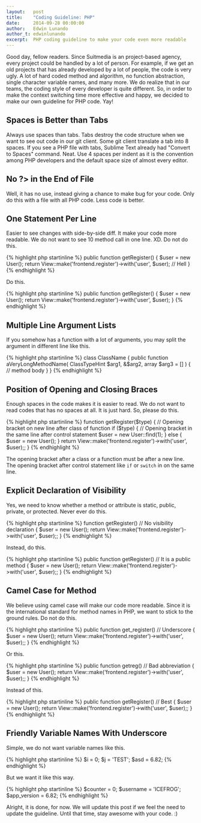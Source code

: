 ```yaml
---
layout:   post
title:    "Coding Guideline: PHP"
date:     2014-09-28 00:00:00
author:   Edwin Lunando
author_t: edwinlunando
excerpt:  PHP coding guideline to make your code even more readable
---
```


Good day, fellow readers. Since Suitmedia is an project-based agency, every project could be handled by a lot of person. For example, if we get an old projects that has already developed by a lot of people, the code is very ugly. A lot of hard coded method and algorithm, no function abstraction, single character variable names, and many more. We do realize that in our teams, the coding style of every developer is quite different. So, in order to make the context switching time more effective and happy, we decided to make our own guideline for PHP code. Yay!

<script async class="speakerdeck-embed" data-id="158a79a0292301321a10562d5512248d" data-ratio="1.77777777777778" src="//speakerdeck.com/assets/embed.js"></script>

## Spaces is Better than Tabs ##

Always use spaces than tabs. Tabs destroy the code structure when we want to see out code in our git client. Some git client translate a tab into 8 spaces. If you see a PHP file with tabs, Sublime Text already had "Convert to Spaces" command. Neat. Use 4 spaces per indent as it is the convention among PHP developers and the default space size of almost every editor.

## No ?> in the End of File ##

Well, it has no use, instead giving a chance to make bug for your code. Only do this with a file with all PHP code. Less code is better.

## One Statement Per Line ##

Easier to see changes with side-by-side diff. It make your code more readable. We do not want to see 10 method call in one line. XD. Do not do this.

{% highlight php startinline %}
public function getRegister()
{ $user = new User(); return View::make('frontend.register')->with('user', $user);  // Hell
}
{% endhighlight %}

Do this.

{% highlight php startinline %}
public function getRegister()
{
    $user = new User();
    return View::make('frontend.register')->with('user', $user);
}
{% endhighlight %}

## Multiple Line Argument Lists ##

If you somehow has a function with a lot of arguments, you may split the argument in different line like this.

{% highlight php startinline %}
class ClassName
{
    public function aVeryLongMethodName(
        ClassTypeHint $arg1,
        &$arg2,
        array $arg3 = []
    ) {
        // method body
    }
}
{% endhighlight %}

## Position of Opening and Closing Braces ##

Enough spaces in the code makes it is easier to read. We do not want to read codes that has no spaces at all. It is just hard. So, please do this.

{% highlight php startinline %}
function getRegister($type)
{  // Opening bracket on new line after class of function
    if ($type) {  // Opening bracket in the same line after control statement
        $user = new User::find(1);
    } else {
        $user = new User();
    }
    return View::make('frontend.register')->with('user', $user);;
}
{% endhighlight %}

The opening bracket after a class or a function must be after a new line. The opening bracket after control statement like `if` or `switch` in on the same line.

## Explicit Declaration of Visibility ##

Yes, we need to know whether a method or attribute is static, public, private, or protected. Never ever do this.

{% highlight php startinline %}
function getRegister()  // No visibility declaration
{
    $user = new User();
    return View::make('frontend.register')->with('user', $user);;
}
{% endhighlight %}

Instead, do this.

{% highlight php startinline %}
public function getRegister()  // It is a public method
{
    $user = new User();
    return View::make('frontend.register')->with('user', $user);;
}
{% endhighlight %}

## Camel Case for Method ##

We believe using camel case will make our code more readable. Since it is the international standard for method names in PHP, we want to stick to the ground rules. Do not do this.

{% highlight php startinline %}
public function get_register()  // Underscore
{
    $user = new User();
    return View::make('frontend.register')->with('user', $user);;
}
{% endhighlight %}

Or this.

{% highlight php startinline %}
public function getreg()  // Bad abbreviation
{
    $user = new User();
    return View::make('frontend.register')->with('user', $user);;
}
{% endhighlight %}

Instead of this.

{% highlight php startinline %}
public function getRegister()  // Best
{
    $user = new User();
    return View::make('frontend.register')->with('user', $user);;
}
{% endhighlight %}

## Friendly Variable Names With Underscore ##

Simple, we do not want variable names like this.

{% highlight php startinline %}
$i = 0;
$j = 'TEST';
$asd = 6.82;
{% endhighlight %}

But we want it like this way.

{% highlight php startinline %}
$counter = 0;
$username = 'ICEFROG';
$app_version = 6.82;
{% endhighlight %}

Alright, it is done, for now. We will update this post if we feel the need to update the guideline. Until that time, stay awesome with your code. :)
